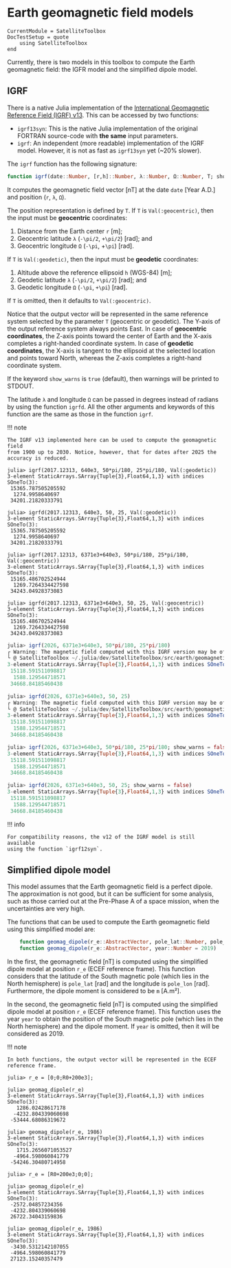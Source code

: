 Earth geomagnetic field models
==============================

```@meta
CurrentModule = SatelliteToolbox
DocTestSetup = quote
    using SatelliteToolbox
end
```

Currently, there is two models in this toolbox to compute the Earth geomagnetic
field: the IGFR model and the simplified dipole model.

## IGRF

There is a native Julia implementation of the [International Geomagnetic
Reference Field (IGRF) v13](https://www.ngdc.noaa.gov/IAGA/vmod/igrf.html). This
can be accessed by two functions:

* `igrf13syn`: This is the native Julia implementation of the original FORTRAN
  source-code with **the same** input parameters.
* `igrf`: An independent (more readable) implementation of the IGRF model.
  However, it is not as fast as `igrf13syn` yet (~20% slower).

The `igrf` function has the following signature:

```julia
function igrf(date::Number, [r,h]::Number, λ::Number, Ω::Number, T; show_warns = true)
```

It computes the geomagnetic field vector [nT] at the date `date` [Year A.D.] and
position (`r`, `λ`, `Ω`).

The position representation is defined by `T`. If `T` is `Val(:geocentric)`,
then the input must be **geocentric** coordinates:

1. Distance from the Earth center `r` \[m];
1. Geocentric latitude `λ` (``-\pi/2``, ``+\pi/2``) \[rad]; and
2. Geocentric longitude `Ω` (``-\pi``, +``\pi``) \[rad].

If `T` is `Val(:geodetic)`, then the input must be **geodetic**
coordinates:

1. Altitude above the reference ellipsoid `h` (WGS-84) \[m];
2. Geodetic latitude `λ` (``-\pi/2``, ``+\pi/2``) \[rad]; and
3. Geodetic longitude `Ω` (``-\pi``, ``+\pi``) \[rad].

If `T` is omitted, then it defaults to `Val(:geocentric)`.

Notice that the output vector will be represented in the same reference system
selected by the parameter `T` (geocentric or geodetic). The Y-axis of the output
reference system always points East. In case of **geocentric coordinates**, the
Z-axis points toward the center of Earth and the X-axis completes a right-handed
coordinate system. In case of **geodetic coordinates**, the X-axis is tangent to
the ellipsoid at the selected location and points toward North, whereas the
Z-axis completes a right-hand coordinate system.

If the keyword `show_warns` is `true` (default), then warnings will be printed
to STDOUT.

The latitude `λ` and longitude `Ω` can be passed in degrees instead of radians
by using the function `igrfd`. All the other arguments and keywords of this
function are the same as those in the function `igrf`.

!!! note

    The IGRF v13 implemented here can be used to compute the geomagnetic field
    from 1900 up to 2030. Notice, however, that for dates after 2025 the
    accuracy is reduced.

```jldoctest
julia> igrf(2017.12313, 640e3, 50*pi/180, 25*pi/180, Val(:geodetic))
3-element StaticArrays.SArray{Tuple{3},Float64,1,3} with indices SOneTo(3):
 15365.787505205592
  1274.9958640697
 34201.21820333791

julia> igrfd(2017.12313, 640e3, 50, 25, Val(:geodetic))
3-element StaticArrays.SArray{Tuple{3},Float64,1,3} with indices SOneTo(3):
 15365.787505205592
  1274.9958640697
 34201.21820333791

julia> igrf(2017.12313, 6371e3+640e3, 50*pi/180, 25*pi/180, Val(:geocentric))
3-element StaticArrays.SArray{Tuple{3},Float64,1,3} with indices SOneTo(3):
 15165.486702524944
  1269.7264334427598
 34243.04928373083

julia> igrfd(2017.12313, 6371e3+640e3, 50, 25, Val(:geocentric))
3-element StaticArrays.SArray{Tuple{3},Float64,1,3} with indices SOneTo(3):
 15165.486702524944
  1269.7264334427598
 34243.04928373083
```

```julia
julia> igrf(2026, 6371e3+640e3, 50*pi/180, 25*pi/180)
┌ Warning: The magnetic field computed with this IGRF version may be of reduced accuracy for years greater than 2025.
└ @ SatelliteToolbox ~/.julia/dev/SatelliteToolbox/src/earth/geomagnetic_field_models/igrf/igrf.jl:103
3-element StaticArrays.SArray{Tuple{3},Float64,1,3} with indices SOneTo(3):
 15118.591511098817
  1588.129544718571
 34668.84185460438

julia> igrfd(2026, 6371e3+640e3, 50, 25)
┌ Warning: The magnetic field computed with this IGRF version may be of reduced accuracy for years greater than 2025.
└ @ SatelliteToolbox ~/.julia/dev/SatelliteToolbox/src/earth/geomagnetic_field_models/igrf/igrf.jl:103
3-element StaticArrays.SArray{Tuple{3},Float64,1,3} with indices SOneTo(3):
 15118.591511098817
  1588.129544718571
 34668.84185460438

julia> igrf(2026, 6371e3+640e3, 50*pi/180, 25*pi/180; show_warns = false)
3-element StaticArrays.SArray{Tuple{3},Float64,1,3} with indices SOneTo(3):
 15118.591511098817
  1588.129544718571
 34668.84185460438

julia> igrfd(2026, 6371e3+640e3, 50, 25; show_warns = false)
3-element StaticArrays.SArray{Tuple{3},Float64,1,3} with indices SOneTo(3):
 15118.591511098817
  1588.129544718571
 34668.84185460438
```

!!! info

    For compatibility reasons, the v12 of the IGRF model is still available
    using the function `igrf12syn`.

## Simplified dipole model

This model assumes that the Earth geomagnetic field is a perfect dipole. The
approximation is not good, but it can be sufficient for some analysis, such as
those carried out at the Pre-Phase A of a space mission, when the uncertainties
are very high.

The functions that can be used to compute the Earth geomagnetic field using this
simplified model are:

```julia
    function geomag_dipole(r_e::AbstractVector, pole_lat::Number, pole_lon::Number, m::Number)
    function geomag_dipole(r_e::AbstractVector, year::Number = 2019)
```

In the first, the geomagnetic field \[nT] is computed using the simplified
dipole model at position `r_e` (ECEF reference frame). This function considers
that the latitude of the South magnetic pole (which lies in the North
hemisphere) is `pole_lat` [rad] and the longitude is `pole_lon` [rad].
Furthermore, the dipole moment is considered to be `m` [A.m²].

In the second, the geomagnetic field \[nT] is computed using the simplified
dipole model at position `r_e` (ECEF reference frame). This function uses the
year `year` to obtain the position of the South magnetic pole (which lies in the
North hemisphere) and the dipole moment. If `year` is omitted, then it will be
considered as 2019.

!!! note

    In both functions, the output vector will be represented in the ECEF
    reference frame.

```jldoctest
julia> r_e = [0;0;R0+200e3];

julia> geomag_dipole(r_e)
3-element StaticArrays.SArray{Tuple{3},Float64,1,3} with indices SOneTo(3):
   1286.02428617178
  -4232.804339060698
 -53444.68086319672

julia> geomag_dipole(r_e, 1986)
3-element StaticArrays.SArray{Tuple{3},Float64,1,3} with indices SOneTo(3):
   1715.2656071053527
  -4964.598060841779
 -54246.30480714958

julia> r_e = [R0+200e3;0;0];

julia> geomag_dipole(r_e)
3-element StaticArrays.SArray{Tuple{3},Float64,1,3} with indices SOneTo(3):
 -2572.04857234356
 -4232.804339060698
 26722.34043159836

julia> geomag_dipole(r_e, 1986)
3-element StaticArrays.SArray{Tuple{3},Float64,1,3} with indices SOneTo(3):
 -3430.5312142107055
 -4964.598060841779
 27123.15240357479
```
